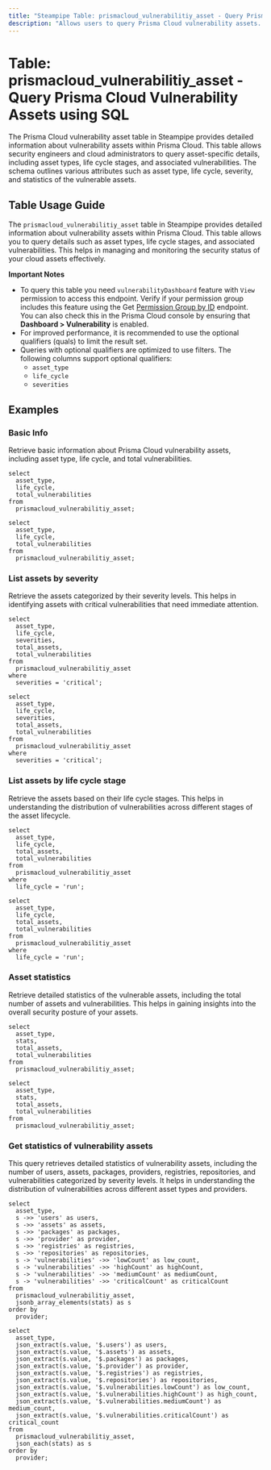 ```yaml
---
title: "Steampipe Table: prismacloud_vulnerabilitiy_asset - Query Prisma Cloud Vulnerability Assets using SQL"
description: "Allows users to query Prisma Cloud vulnerability assets. This table provides detailed information about the types of assets, their life cycle stages, and their associated vulnerabilities."
---
```


# Table: prismacloud_vulnerabilitiy_asset - Query Prisma Cloud Vulnerability Assets using SQL

The Prisma Cloud vulnerability asset table in Steampipe provides detailed information about vulnerability assets within Prisma Cloud. This table allows security engineers and cloud administrators to query asset-specific details, including asset types, life cycle stages, and associated vulnerabilities. The schema outlines various attributes such as asset type, life cycle, severity, and statistics of the vulnerable assets.

## Table Usage Guide

The `prismacloud_vulnerabilitiy_asset` table in Steampipe provides detailed information about vulnerability assets within Prisma Cloud. This table allows you to query details such as asset types, life cycle stages, and associated vulnerabilities. This helps in managing and monitoring the security status of your cloud assets effectively.

**Important Notes**
- To query this table you need `vulnerabilityDashboard` feature with `View` permission to access this endpoint. Verify if your permission group includes this feature using the Get [Permission Group by ID](https://pan.dev/prisma-cloud/api/cspm/get-1/) endpoint. You can also check this in the Prisma Cloud console by ensuring that **Dashboard > Vulnerability** is enabled.
- For improved performance, it is recommended to use the optional qualifiers (quals) to limit the result set.
- Queries with optional qualifiers are optimized to use filters. The following columns support optional qualifiers:
  - `asset_type`
  - `life_cycle`
  - `severities`

## Examples

### Basic Info
Retrieve basic information about Prisma Cloud vulnerability assets, including asset type, life cycle, and total vulnerabilities.

```sql+postgres
select
  asset_type,
  life_cycle,
  total_vulnerabilities
from
  prismacloud_vulnerabilitiy_asset;
```

```sql+sqlite
select
  asset_type,
  life_cycle,
  total_vulnerabilities
from
  prismacloud_vulnerabilitiy_asset;
```

### List assets by severity
Retrieve the assets categorized by their severity levels. This helps in identifying assets with critical vulnerabilities that need immediate attention.

```sql+postgres
select
  asset_type,
  life_cycle,
  severities,
  total_assets,
  total_vulnerabilities
from
  prismacloud_vulnerabilitiy_asset
where
  severities = 'critical';
```

```sql+sqlite
select
  asset_type,
  life_cycle,
  severities,
  total_assets,
  total_vulnerabilities
from
  prismacloud_vulnerabilitiy_asset
where
  severities = 'critical';
```

### List assets by life cycle stage
Retrieve the assets based on their life cycle stages. This helps in understanding the distribution of vulnerabilities across different stages of the asset lifecycle.

```sql+postgres
select
  asset_type,
  life_cycle,
  total_assets,
  total_vulnerabilities
from
  prismacloud_vulnerabilitiy_asset
where
  life_cycle = 'run';
```

```sql+sqlite
select
  asset_type,
  life_cycle,
  total_assets,
  total_vulnerabilities
from
  prismacloud_vulnerabilitiy_asset
where
  life_cycle = 'run';
```

### Asset statistics
Retrieve detailed statistics of the vulnerable assets, including the total number of assets and vulnerabilities. This helps in gaining insights into the overall security posture of your assets.

```sql+postgres
select
  asset_type,
  stats,
  total_assets,
  total_vulnerabilities
from
  prismacloud_vulnerabilitiy_asset;
```

```sql+sqlite
select
  asset_type,
  stats,
  total_assets,
  total_vulnerabilities
from
  prismacloud_vulnerabilitiy_asset;
```

### Get statistics of vulnerability assets
This query retrieves detailed statistics of vulnerability assets, including the number of users, assets, packages, providers, registries, repositories, and vulnerabilities categorized by severity levels. It helps in understanding the distribution of vulnerabilities across different asset types and providers.

```sql+postgres
select
  asset_type,
  s ->> 'users' as users,
  s ->> 'assets' as assets,
  s ->> 'packages' as packages,
  s ->> 'provider' as provider,
  s ->> 'registries' as registries,
  s ->> 'repositories' as repositories,
  s -> 'vulnerabilities' ->> 'lowCount' as low_count,
  s -> 'vulnerabilities' ->> 'highCount' as highCount,
  s -> 'vulnerabilities' ->> 'mediumCount' as mediumCount,
  s -> 'vulnerabilities' ->> 'criticalCount' as criticalCount
from
  prismacloud_vulnerabilitiy_asset,
  jsonb_array_elements(stats) as s
order by
  provider;
```

```sql+sqlite
select
  asset_type,
  json_extract(s.value, '$.users') as users,
  json_extract(s.value, '$.assets') as assets,
  json_extract(s.value, '$.packages') as packages,
  json_extract(s.value, '$.provider') as provider,
  json_extract(s.value, '$.registries') as registries,
  json_extract(s.value, '$.repositories') as repositories,
  json_extract(s.value, '$.vulnerabilities.lowCount') as low_count,
  json_extract(s.value, '$.vulnerabilities.highCount') as high_count,
  json_extract(s.value, '$.vulnerabilities.mediumCount') as medium_count,
  json_extract(s.value, '$.vulnerabilities.criticalCount') as critical_count
from
  prismacloud_vulnerabilitiy_asset,
  json_each(stats) as s
order by
  provider;
```